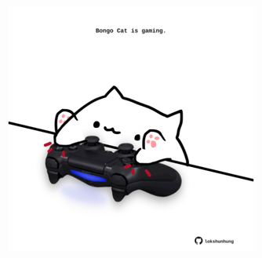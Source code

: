 <!-- built at 19/07/2021, 14:01:52 UTC -->
<p align="center">
  <img width="500" height="500" src="./ReadmeImage.svg">
</p>
